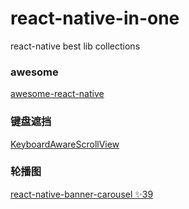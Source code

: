 # react-native-in-one
react-native best lib collections

### awesome 

[awesome-react-native](https://github.com/jondot/awesome-react-native)

### 键盘遮挡

[KeyboardAwareScrollView](https://github.com/APSL/react-native-keyboard-aware-scroll-view)

### 轮播图

[react-native-banner-carousel ✨39](https://github.com/f111fei/react-native-banner-carousel)
